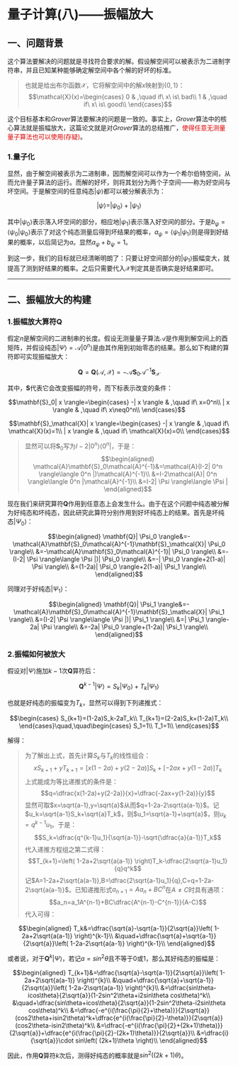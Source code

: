 # 量子计算(八)——振幅放大

## 一、问题背景

这个算法要解决的问题就是寻找符合要求的解。假设解空间可以被表示为二进制字符串，并且已知某种能够确定解空间中各个解的好坏的标准。

>也就是给出布尔函数$\mathcal{X}$，它将解空间中的解$x$映射到$\{0,1\}$：
>$$\mathcal{X}(x)=\begin{cases}
    0 & ,\quad if\ x\ is\ bad\\
    1 & ,\quad if\ x\ is\ good\\
\end{cases}$$

这个目标基本和$Grover$算法要解决的问题是一致的。事实上，$Grover$算法中的核心算法就是振幅放大，这篇论文就是对$Grover$算法的总结推广，<font color="#dd0000">使得任意无测量量子算法也可以使用(存疑)</font>。

### 1.量子化

显然，由于解空间被表示为二进制串，因而解空间可以作为一个希尔伯特空间，从而允许量子算法的运行。而解的好坏，则将其划分为两个子空间——称为好空间与坏空间。于是解空间的任意纯态$| \psi \rangle$都可以被分解表示为：

$$| \psi \rangle=| \psi_0 \rangle+| \psi_1 \rangle$$

其中$| \psi_0 \rangle$表示落入坏空间的部分，相应地$| \psi_1 \rangle$表示落入好空间的部分。于是$b_\psi=\langle \psi_0 | \psi_0 \rangle$表示了对这个纯态测量后得到坏结果的概率，$a_\psi=\langle \psi_1 | \psi_1 \rangle$则是得到好结果的概率，以后简记为$a$。显然$a_\psi+b_\psi=1$。

到这一步，我们的目标就已经清晰明朗了：只要让好空间部分的$| \psi_1 \rangle$振幅变大，就提高了测到好结果的概率。之后只需要代入$\mathcal{X}$判定其是否确实是好结果即可。

---

## 二、振幅放大的构建

### 1.振幅放大算符$\mathbf{Q}$

假定$n$是解空间的二进制串的长度。假设无测量量子算法$\mathcal{A}$是作用到解空间上的酉矩阵，并假设纯态$| \Psi \rangle=\mathcal{A}| 0^n \rangle$是由其作用到初始零态的结果。那么如下构建的算符即可实现振幅放大：

$$\mathbf{Q}=\mathbf{Q}(\mathcal{A},\mathcal{X})=-\mathcal{A}\mathbf{S}_0\mathcal{A}^{-1}\mathbf{S}_\mathcal{X}$$

其中，$\mathbf{S}$代表它会改变振幅的符号，而下标表示改变的条件：

$$\mathbf{S}_0| x \rangle=\begin{cases}
    -| x \rangle & ,\quad if\ x=0^n\\
    | x \rangle & ,\quad if\ x\neq0^n\\
\end{cases}$$

$$\mathbf{S}_\mathcal{X}| x \rangle=\begin{cases}
    -| x \rangle & ,\quad if\ \mathcal{X}(x)=1\\
    | x \rangle & ,\quad if\ \mathcal{X}(x)=0\\
\end{cases}$$

>显然可以将$\mathbf{S}_0$写为$I-2| 0^n \rangle\langle 0^n |$，于是：
>$$\begin{aligned}
    \mathcal{A}\mathbf{S}_0\mathcal{A}^{-1}&=\mathcal{A}(I-2| 0^n \rangle\langle 0^n |)\mathcal{A}^{-1}\\
    &=I-2\mathcal{A}| 0^n \rangle\langle 0^n |\mathcal{A}^{-1}\\
    &=I-2| \Psi \rangle\langle \Psi |
\end{aligned}$$

现在我们来研究算符$\mathbf{Q}$作用到任意态上会发生什么。由于在这个问题中纯态被分解为好纯态和坏纯态，因此研究此算符分别作用到好坏纯态上的结果。首先是坏纯态$| \Psi_0 \rangle$：

$$\begin{aligned}
    \mathbf{Q}| \Psi_0 \rangle&=-\mathcal{A}\mathbf{S}_0\mathcal{A}^{-1}\mathbf{S}_\mathcal{X}| \Psi_0 \rangle\\
    &=-\mathcal{A}\mathbf{S}_0\mathcal{A}^{-1}| \Psi_0 \rangle\\
    &=-(I-2| \Psi \rangle\langle \Psi |)| \Psi_0 \rangle\\
    &=-| \Psi_0 \rangle+2(1-a)| \Psi \rangle\\
    &=(1-2a)| \Psi_0 \rangle+2(1-a)| \Psi_1 \rangle\\
\end{aligned}$$

同理对于好纯态$| \Psi_1 \rangle$：

$$\begin{aligned}
    \mathbf{Q}| \Psi_1 \rangle&=-\mathcal{A}\mathbf{S}_0\mathcal{A}^{-1}\mathbf{S}_\mathcal{X}| \Psi_1 \rangle\\
    &=(I-2| \Psi \rangle\langle \Psi |)| \Psi_1 \rangle\\
    &=| \Psi_1 \rangle-2a| \Psi \rangle\\
    &=-2a| \Psi_0 \rangle+(1-2a)| \Psi_1 \rangle\\
\end{aligned}$$

### 2.振幅如何被放大

假设对$| \Psi \rangle$施加$k-1$次$\mathbf{Q}$算符后：

$$\mathbf{Q}^{k-1}| \Psi \rangle=S_k| \Psi_0 \rangle+T_k| \Psi_1 \rangle$$

也就是好纯态的振幅变为$T_k$，显然可以得到下列递推式：

$$\begin{cases}
    S_{k+1}=(1-2a)S_k-2aT_k\\
    T_{k+1}=(2-2a)S_k+(1-2a)T_k\\
\end{cases}\quad,\quad\begin{cases}
    S_1=1\\
    T_1=1\\
\end{cases}$$

解得：

>为了解出上式，首先计算$S_k$与$T_k$的线性组合：
>$$xS_{k+1}+yT_{k+1}=[x(1-2a)+y(2-2a)]S_k+[-2ax+y(1-2a)]T_k$$
>上式能成为等比递推式的条件是：
>$$q=\dfrac{x(1-2a)+y(2-2a)}{x}=\dfrac{-2ax+y(1-2a)}{y}$$
>显然可取$x=\sqrt{a-1},y=\sqrt{a}$从而$q=1-2a-2\sqrt{a(a-1)}$。记$u_k=\sqrt{a-1}S_k+\sqrt{a}T_k$，则$u_1=\sqrt{a-1}+\sqrt{a}$，则$u_k=q^{k-1}u_1$。于是：
>$$S_k=\dfrac{q^{k-1}u_1}{\sqrt{a-1}}-\sqrt{\dfrac{a}{a-1}}T_k$$
>代入递推方程组之第二式得：
>$$T_{k+1}=\left( 1-2a+2\sqrt{a(a-1)} \right)T_k-\dfrac{2\sqrt{a-1}u_1}{q}q^k$$
>记$A=1-2a+2\sqrt{a(a-1)},B=\dfrac{2\sqrt{a-1}u_1}{q},C=q=1-2a-2\sqrt{a(a-1)}$。已知递推形式$a_{n+1}=Aa_n+BC^n$在$A\neq C$时具有通项：
>$$a_n=a_1A^{n-1}+BC\dfrac{A^{n-1}-C^{n-1}}{A-C}$$
>代入可得：

$$\begin{aligned}
    T_k&=\dfrac{\sqrt{a}-\sqrt{a-1}}{2\sqrt{a}}\left( 1-2a+2\sqrt{a(a-1)} \right)^{k-1}\\
    &\quad+\dfrac{\sqrt{a}+\sqrt{a-1}}{2\sqrt{a}}\left( 1-2a-2\sqrt{a(a-1)} \right)^{k-1}\\
\end{aligned}$$

或者说，对于$\mathbf{Q}^{k}| \Psi \rangle$，若记$a=sin^2\theta$且不等于$0$或$1$，那么其好纯态的振幅是：

$$\begin{aligned}
    T_{k+1}&=\dfrac{\sqrt{a}-\sqrt{a-1}}{2\sqrt{a}}\left( 1-2a+2\sqrt{a(a-1)} \right)^{k}\\
    &\quad+\dfrac{\sqrt{a}+\sqrt{a-1}}{2\sqrt{a}}\left( 1-2a-2\sqrt{a(a-1)} \right)^{k}\\
    &=\dfrac{sin\theta-icos\theta}{2\sqrt{a}}(1-2sin^2\theta+i2sin\theta cos\theta)^k\\
    &\quad+\dfrac{sin\theta+icos\theta}{2\sqrt{a}}(1-2sin^2\theta-i2sin\theta cos\theta)^k\\
    &=\dfrac{-e^{i(\frac{\pi}{2}+\theta)}}{2\sqrt{a}}(cos2\theta+isin2\theta)^k+\dfrac{e^{i(\frac{\pi}{2}-\theta)}}{2\sqrt{a}}(cos2\theta-isin2\theta)^k\\
    &=\dfrac{-e^{i(\frac{\pi}{2}+(2k+1)\theta)}}{2\sqrt{a}}+\dfrac{e^{i(\frac{\pi}{2}-(2k+1)\theta)}}{2\sqrt{a}}\\
    &=\dfrac{i}{\sqrt{a}}\cdot sin\left( (2k+1)\theta \right)\\
\end{aligned}$$

因此，作用$\mathbf{Q}$算符$k$次后，测得好纯态的概率就是$sin^2\left( (2k+1)\theta \right)$。

